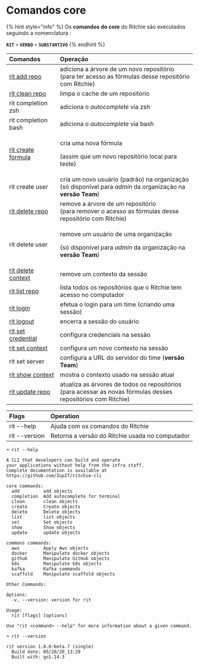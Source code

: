# Comandos core

{% hint style="info" %}
Os **comandos do core** do Ritchie são executados seguindo a nomenclatura :  
  
**`RIT`** `+` **`VERBO`** `+` **`SUBSTANTIVO`**
{% endhint %}

<table>
  <thead>
    <tr>
      <th style="text-align:left"><b>Comandos</b>
      </th>
      <th style="text-align:left">Opera&#xE7;&#xE3;o</th>
    </tr>
  </thead>
  <tbody>
    <tr>
      <td style="text-align:left"><a href="https://docs.ritchiecli.io/v/doc-portuguese/desenvolvedor/formulas/repositorio#adicione-o-repositorio-commons">rit add repo</a>
      </td>
      <td style="text-align:left">adiciona a &#xE1;rvore de um novo reposit&#xF3;rio
        <br />(para ter acesso as f&#xF3;rmulas desse reposit&#xF3;rio com Ritchie)</td>
    </tr>
    <tr>
      <td style="text-align:left"><a href="https://docs.ritchiecli.io/v/doc-portuguese/desenvolvedor/formulas/repositorio#limpar-um-repositorio">rit clean repo</a>
      </td>
      <td style="text-align:left">limpa o cache de um reposit&#xF3;rio</td>
    </tr>
    <tr>
      <td style="text-align:left">rit completion zsh</td>
      <td style="text-align:left">adiciona o <em>autocomplete</em> via zsh</td>
    </tr>
    <tr>
      <td style="text-align:left">rit completion bash</td>
      <td style="text-align:left">adiciona o <em>autocomplete</em> via bash</td>
    </tr>
    <tr>
      <td style="text-align:left"><a href="https://docs.ritchiecli.io/v/doc-portuguese/desenvolvedor/formulas/primeira-formula">rit create formula</a>
      </td>
      <td style="text-align:left">
        <p>cria uma nova f&#xF3;rmula</p>
        <p>(assim que um novo reposit&#xF3;rio local para teste)</p>
      </td>
    </tr>
    <tr>
      <td style="text-align:left">rit create user</td>
      <td style="text-align:left">cria um novo usu&#xE1;rio (padr&#xE3;o) na organiza&#xE7;&#xE3;o
        <br />(s&#xF3; dispon&#xED;vel para <em>admin</em> da organiza&#xE7;&#xE3;o na <b>vers&#xE3;o</b>  <b>Team</b>)</td>
    </tr>
    <tr>
      <td style="text-align:left"><a href="https://docs.ritchiecli.io/v/doc-portuguese/desenvolvedor/formulas/repositorio#remover-um-repositorio">rit delete repo</a>
      </td>
      <td style="text-align:left">remove a &#xE1;rvore de um reposit&#xF3;rio
        <br />(para remover o acesso as f&#xF3;rmulas desse reposit&#xF3;rio com Ritchie)</td>
    </tr>
    <tr>
      <td style="text-align:left">rit delete user</td>
      <td style="text-align:left">
        <p>remove um usu&#xE1;rio de uma organiza&#xE7;&#xE3;o</p>
        <p>(s&#xF3; dispon&#xED;vel para <em>admin</em> da organiza&#xE7;&#xE3;o na <b>vers&#xE3;o</b>  <b>Team</b>)</p>
      </td>
    </tr>
    <tr>
      <td style="text-align:left"><a href="https://docs.ritchiecli.io/v/doc-portuguese/usuario/primeiros-comandos/context">rit delete context</a>
      </td>
      <td style="text-align:left">remove um contexto da sess&#xE3;o</td>
    </tr>
    <tr>
      <td style="text-align:left"><a href="https://docs.ritchiecli.io/v/doc-portuguese/desenvolvedor/formulas/repositorio#remover-um-repositorio">rit list repo</a>
      </td>
      <td style="text-align:left">lista todos os reposit&#xF3;rios que o Ritchie tem acesso no computador</td>
    </tr>
    <tr>
      <td style="text-align:left"><a href="https://docs.ritchiecli.io/v/doc-portuguese/primeiros-passos/arquitetura-do-sistema/seguranca/login">rit login</a>
      </td>
      <td style="text-align:left">efetua o login para um time (criando uma sess&#xE3;o)</td>
    </tr>
    <tr>
      <td style="text-align:left"><a href="https://docs.ritchiecli.io/v/doc-portuguese/primeiros-passos/arquitetura-do-sistema/seguranca/login">rit logout</a>
      </td>
      <td style="text-align:left">encerra a sess&#xE3;o do usu&#xE1;rio</td>
    </tr>
    <tr>
      <td style="text-align:left"><a href="https://docs.ritchiecli.io/v/doc-portuguese/primeiros-passos/arquitetura-do-sistema/seguranca/credenciais">rit set credential</a>
      </td>
      <td style="text-align:left">configura credenciais na sess&#xE3;o</td>
    </tr>
    <tr>
      <td style="text-align:left"><a href="https://docs.ritchiecli.io/v/doc-portuguese/usuario/primeiros-comandos/context">rit set context</a>
      </td>
      <td style="text-align:left">configura um novo contexto na sess&#xE3;o</td>
    </tr>
    <tr>
      <td style="text-align:left">rit set server</td>
      <td style="text-align:left">configura a URL do servidor do time (<b>vers&#xE3;o Team</b>)</td>
    </tr>
    <tr>
      <td style="text-align:left"><a href="https://docs.ritchiecli.io/v/doc-portuguese/usuario/primeiros-comandos/context">rit show context</a>
      </td>
      <td style="text-align:left">mostra o contexto usado na sess&#xE3;o atual</td>
    </tr>
    <tr>
      <td style="text-align:left"><a href="https://docs.ritchiecli.io/v/doc-portuguese/desenvolvedor/formulas/repositorio#atualizar-um-repositorio">rit update repo</a>
      </td>
      <td style="text-align:left">atualiza as &#xE1;rvores de todos os reposit&#xF3;rios
        <br />(para acessar as novas f&#xF3;rmulas desses reposit&#xF3;rios com Ritchie)</td>
    </tr>
  </tbody>
</table>

| Flags | Operation |
| :--- | :--- |
| rit --help | Ajuda com os comandos do Ritchie |
| rit --version | Retorna a versão do Ritchie usada no computador |

```text
➜ rit --help

A CLI that developers can build and operate
your applications without help from the infra staff.
Complete documentation is available at https://github.com/ZupIT/ritchie-cli

core commands:
  add         add objects
  completion  Add autocomplete for terminal
  clean       clean objects
  create      Create objects
  delete      Delete objects
  list        list objects
  set         Set objects
  show        Show objects
  update      update objects

commons commands:
  aws         Apply Aws objects
  docker      Manipulate docker objects
  github      Manipulate GitHub objects
  k8s         Manipulate k8s objects
  kafka       Kafka commands
  scaffold    Manipulate scaffold objects

Other Commands:

Options:
  -v, --version: version for rit

Usage:
  rit [flags] [options]

Use "rit <command> --help" for more information about a given command.
```

```text
➜ rit --version

rit version 1.0.0-beta.7 (single)
  Build date: 05/20/20_13:29
  Built with: go1.14.3
```

